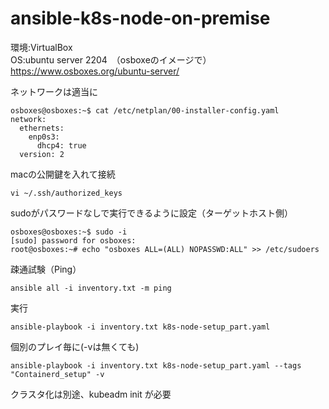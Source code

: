 # ansible-k8s-node-on-premise
環境:VirtualBox  
OS:ubuntu server 2204　（osboxeのイメージで）  
https://www.osboxes.org/ubuntu-server/  

ネットワークは適当に
```
osboxes@osboxes:~$ cat /etc/netplan/00-installer-config.yaml
network:
  ethernets:
    enp0s3:
      dhcp4: true
  version: 2
```

macの公開鍵を入れて接続
```
vi ~/.ssh/authorized_keys
```

sudoがパスワードなしで実行できるように設定（ターゲットホスト側）
```
osboxes@osboxes:~$ sudo -i
[sudo] password for osboxes:
root@osboxes:~# echo "osboxes ALL=(ALL) NOPASSWD:ALL" >> /etc/sudoers
```

疎通試験（Ping）
```
ansible all -i inventory.txt -m ping
```

実行
```
ansible-playbook -i inventory.txt k8s-node-setup_part.yaml
```

個別のプレイ毎に(-vは無くても)
```
ansible-playbook -i inventory.txt k8s-node-setup_part.yaml --tags "Containerd_setup" -v
```

クラスタ化は別途、kubeadm init が必要

